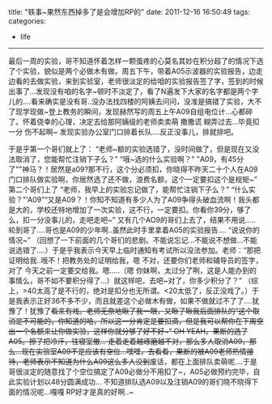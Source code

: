 title: "轶事~果然东西掉多了是会增加RP的"
date: 2011-12-16 16:50:49
tags:
categories:
- life
---
最后一周的实验，哥不知道怀着怎样一颗蛋疼的心莫名其妙在积分超了的情况下选了个实验，貌似是两个必做木有做。周五下午，带着A05示波器的实验报告，边走边看的去做实验，来到实验室，老师很淡定的给咱的实验报告签了字，签到的时候出事了...发现没有咱的名字~顿时不淡定了，看了N遍发下大家的名字都是两个字儿的....看来确实是没有哥..没办法找四楼的阿姨去问问，没准是搞错了实验，大不了现学现做~登上教务的瞬间，发现赫然写的周五上午A09自组电位计...心都碎了。怀着侥幸的心理，决定去给那阿姨级的老师卖卖萌 撒撒谎 糊弄过去...毕竟扣一分 伤不起啊~
发现实验办公室门口排着长队....反正没事儿，排就排吧。
<!-- more -->
于是乎第一个哥们就上了：
“老师~额的实验选错了，没时间做了，但是现在又没法取消了，您能帮忙注销下子么？”
“哦~选的什么实验啊？”
"A09，有45分了""神马？！居然是a09?那不行，这个分必须扣，你晓得不昨天二十个人在A09门口排队做实验啊，你居然选了还不做，浪费名额，这个一定要扣这个是规矩~”
第二个哥们上了
“老师，我早上的实验忘记做了，能帮忙注销下子么？”
“什么实验？”‘A09”“又是A09？！你知不知道有多少人为了A09争得头破血流啊！我头都是大的，学校还特地增加了一次实验，这不行，一定要扣。你看你39分，够了么，扣一分没事儿的，走吧走吧~”
又有几个AO9的哥们上去了，结果不用说.....
轮到哥了....哥也是A09的少年啊..虽然此时手里拿着A05的实验报告....
“说说你的情况~”
（回想了一下前面的几个哥们的悲剧。不能说忘记...不能说不想做...不能说选错了....）于是乎我表示今天早上临时通知有考试所以没法参加。老师：“那把证明给我..哦不！把教务处的证明给我，嗯 不对，还要你们老师和辅导员的签字，对了 今天之前一定要交给我。嗯.....（嗯 你妹啊，太过分了咧，这是人能办到的事情么，哥不如不要积分得了...）就这样吧，去吧~对了，你多少积分了？”
（综上，>40太高了是不行的，绝对是扣分也无所谓。<20太低了，反正没戏了。）于是我表示正好36不多不少，而且就差这个必做木有做，如果不做就过不了了....犹豫了！犹豫了~~看来有戏。老师无奈地瞅了我一眼，又瞅了瞅我后面排队的”这个取消是不可能的，你知道的哈，所以这一分肯定是要扣滴，但是我可以帮你在下周空出一个名额来让你做实验，这样你就分够了好不好~“ OH YEAH。果断的选了A05。擦了把冷汗，往寝室撤...
走着走着越琢磨越不对，那么多人取消A09，那么...现在实验室A09不是应该有空位...嘿嘿，去看看，果断的被A09老师热情接待，老师表示不知道为什么A09这么多人没到~~废话，都在上面排队卖萌呢....于是哥很淡定的随意找了个空位搞定了A09必做分不用扣了~，A05必做预约完毕，自此实验计划以48分圆满成功...
不知道排队选A09以及注销A09的哥们晓不晓得下面的情况呢...嘎嘎
RP好才是真的好啊..~